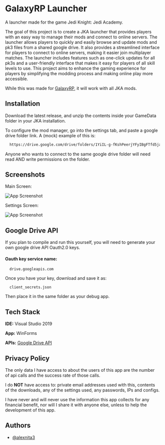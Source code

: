 # GalaxyRP Launcher

A launcher made for the game Jedi Knight: Jedi Academy. 

The goal of this project is to create a JKA launcher that provides players with an easy way to manage their mods and connect to online servers. The launcher allows players to quickly and easily browse and update mods and pk3 files from a shared google drive. It also provides a streamlined interface for players to connect to online servers, making it easier join multiplayer matches. The launcher includes features such as one-click updates for all pk3s and a user-friendly interface that makes it easy for players of all skill levels to use. This project aims to enhance the gaming experience for players by simplifying the modding process and making online play more accessible.

While this was made for [GalaxyRP](https://github.com/alexnita3/GalaxyRP), it will work with all JKA mods.


## Installation

Download the latest release, and unzip the contents inside your GameData folder in your JKA installation. 

To configure the mod manager, go into the settings tab, and paste a google drive folder link. A (mock) example of this is:

```bash
  https://drive.google.com/drive/folders/1YiIL-g-fKshPeerjYFyIBgFTfd5jaa3N
```

Anyone who wants to connect to the same google drive folder will need read AND write permissions on the folder.


## Screenshots

Main Screen:

![App Screenshot](https://i.imgur.com/hZMWuwV.png)

Settings Screen:

![App Screenshot](https://i.imgur.com/Ul0tqTA.png)


## Google Drive API

If you plan to compile and run this yourself, you will need to generate your own google drive API Oauth2.0 keys.

#### Oauth key service name:

```http
  drive.googleapis.com
```

Once you have your key, download and save it as:

```http
  client_secrets.json
```

Then place it in the same folder as your debug app.


## Tech Stack

**IDE:** Visual Studio 2019

**App:** WinForms

**APIs:** [Google Drive API](https://developers.google.com/drive/api/guides/about-sdk)


## Privacy Policy

The only data I have access to about the users of this app are the number of api calls and the success rate of those calls.

I do **NOT** have access to: private email addresses used with this, contents of the downloads, any of the settings used, any passwords, IPs and configs.

I have never and will never use the information this app collects for any financial benefit, nor will I share it with anyone else, unless to help the development of this app.


## Authors

- [@alexnita3](https://github.com/alexnita3)